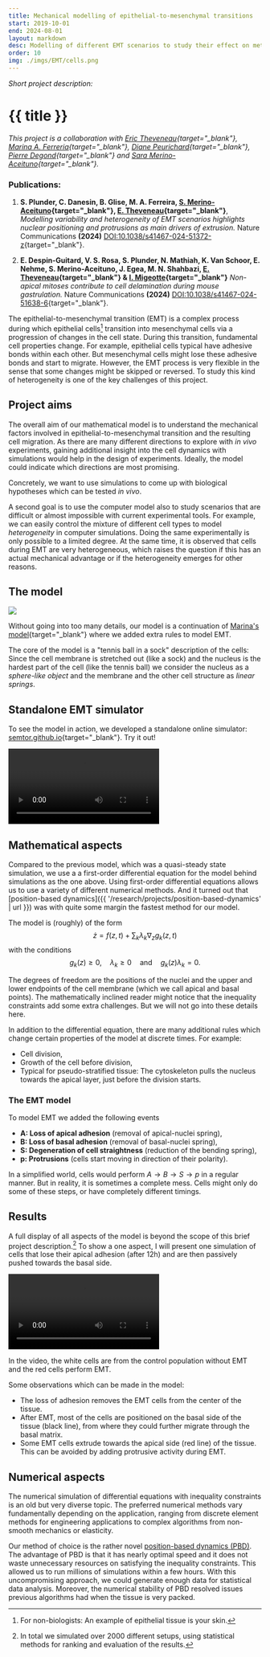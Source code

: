 ```yaml
---
title: Mechanical modelling of epithelial-to-mesenchymal transitions
start: 2019-10-01
end: 2024-08-01
layout: markdown
desc: Modelling of different EMT scenarios to study their effect on metastasis. (Read more...)
order: 10
img: ./imgs/EMT/cells.png
---
```


_Short project description:_
# {{ title }}

*This project is a collaboration with [Eric Theveneau](https://cbi-toulouse.fr/eng/equipe-theveneau){target="_blank"}, [Marina A. Ferreria](https://marinaaferreira.wordpress.com/){target="_blank"}, [Diane Peurichard](https://sites.google.com/site/dianepeurichard/home){target="_blank"}, [Pierre Degond](https://sites.google.com/site/degond/Home){target="_blank"} and [Sara Merino-Aceituno](https://sites.google.com/view/saramerinoaceituno){target="_blank"}.*

### Publications:

1. **S. Plunder, C. Danesin, B. Glise, M. A. Ferreira, [S. Merino-Aceituno](https://sites.google.com/view/saramerinoaceituno){target="_blank"}, [E. Theveneau](https://cbi-toulouse.fr/eng/equipe-theveneau){target="_blank"}**, _Modelling variability and heterogeneity of EMT scenarios highlights nuclear positioning and protrusions as main drivers of extrusion._ Nature Communications **(2024)** [DOI:10.1038/s41467-024-51372-z](https://doi.org/10.1038/s41467-024-51372-z){target="_blank"}.

2. **E. Despin-Guitard, V. S. Rosa, S. Plunder, N. Mathiah, K. Van Schoor, E. Nehme, S. Merino-Aceituno, J. Egea, M. N. Shahbazi, [E. Theveneau](https://cbi-toulouse.fr/eng/equipe-theveneau){target="_blank"} & [I. Migeotte](https://iribhm.org/isabelle-migeotte/){target="_blank"}** _Non-apical mitoses contribute to cell delamination during mouse gastrulation._ Nature Communications **(2024)** [DOI:10.1038/s41467-024-51638-6](https://doi.org/10.1038/s41467-024-51638-6){target="_blank"}.



The epithelial-to-mesenchymal transition (EMT) is a complex process during which epithelial cells[^1]
transition into mesenchymal cells via a progression of changes in the cell state. 
During this transition, fundamental cell properties change. For example, epithelial cells typical have adhesive bonds within each other. But mesenchymal cells might lose these adhesive bonds and start to migrate. 
However, the EMT process is very flexible in the sense that some changes might be skipped or reversed. To study this kind of
heterogeneity is one of the key challenges of this project.


## Project aims

The overall aim of our mathematical model is to understand 
the mechanical factors involved in epithelial-to-mesenchymal transition and the
resulting cell migration.
As there are many different directions to explore with _in vivo_ experiments, 
gaining additional insight into the cell dynamics with simulations would help in the design of experiments. Ideally, the model could indicate which directions are most promising.

Concretely, we want to use simulations to come up with biological hypotheses which can be tested _in vivo_. 

A second goal is to use the computer model also to study scenarios that are difficult or almost impossible with current experimental tools. For example,
we can easily control the mixture of different cell types to model _heterogeneity_ in computer simulations. Doing the same experimentally is only possible to a limited degree. 
At the same time, it is observed that cells during EMT are very heterogeneous, which raises the question if this has an actual mechanical advantage or if the heterogeneity emerges for other reasons.



## The model


<img class="max-w-xs md:float-right mx-auto md:mx-0" src="./imgs/EMT/model_simple.png"></img>

Without going into too many details, our model is a continuation of [Marina's model](https://journals.plos.org/ploscompbiol/article?id=10.1371/journal.pcbi.1007171){target="_blank"} where we added extra rules to model EMT.

The core of the model is a "tennis ball in a sock" description of the cells: Since the cell membrane is stretched out (like a sock) 
and the nucleus is the hardest part of the cell (like the tennis ball) we consider the nucleus as a _sphere-like object_ and the membrane and the other cell structure as _linear springs_.

## Standalone EMT simulator

To see the model in action, we developed a standalone online simulator: [semtor.github.io](https://semtor.github.io/){target="_blank"}. Try it out! 

<video src="{{ '/assets/videos/semtor.mp4' | url }}" class="max-w-full mx-auto" controls autoplay loop></video>

## Mathematical aspects

Compared to the previous model, which was a quasi-steady state simulation, we 
use a a first-order differential equation for the model behind simulations as the one above.
Using first-order differential equations allows us to use a variety of different numerical methods. And it turned out 
that [position-based dynamics]({{ '/research/projects/position-based-dynamics' | url }}) was with quite some margin the fastest method for our model.

The model is (roughly) of the form
$$
\dot z = f(z,t) + \sum_{k} \lambda_k \nabla_z g_k(z, t)
$$
with the conditions
$$
g_k(z) \geq 0, \quad \lambda_k \geq 0 \quad \text{and} \quad g_k(z) \lambda_k = 0.
$$

The degrees of freedom are the positions of the nuclei and the upper and lower endpoints of the cell membrane (which we call apical and basal points). The mathematically inclined reader might notice that the inequality constraints add some extra challenges. But we will not go into these details here.

In addition to the differential equation, there are many additional rules which change certain properties of the model at discrete times. For example:
- Cell division,
- Growth of the cell before division,
- Typical for pseudo-stratified tissue: The cytoskeleton pulls the nucleus towards the apical layer, just before the division starts.

### The EMT model

To model EMT we added the following events
- **A: Loss of apical adhesion** (removal of apical-nuclei spring),
- **B: Loss of basal adhesion** (removal of basal-nuclei spring),
- **S: Degeneration of cell straightness** (reduction of the bending spring),
- **p: Protrusions** (cells start moving in direction of their polarity).

In a simplified world, cells would perform $A \to B \to S \to p$ in a regular manner. But in reality, it is sometimes a complete mess.
Cells might only do some of these steps, or have completely different timings.


## Results

A full display of all aspects of the model is beyond the scope of this brief project description.[^st] To show a one aspect, I will present one simulation of cells that lose their apical adhesion (after 12h) and are then passively pushed towards the basal side. 

[^st]: In total we simulated over 2000 different setups, using statistical methods for ranking and evaluation of the results. 

<div class="container mx-auto">
<video class="max-w-full" controls autoplay loop>
<source src="{{ '/assets/videos/sim_a6_b24_concave.mp4' | url }}" type="video/mp4">
</video>
</div>

In the video, the white cells are from the control population without EMT and the red cells perform EMT. 

Some observations which can be made in the model:
- The loss of adhesion removes the EMT cells from the center of the tissue.
- After EMT, most of the cells are positioned on the basal side of the tissue (black line), from where they could further migrate through the basal matrix.
- Some EMT cells extrude towards the apical side (red line) of the tissue. This can be avoided by adding protrusive activity during EMT. 

## Numerical aspects

The numerical simulation of differential equations with inequality constraints 
is an old but very diverse topic. The preferred numerical methods vary fundamentally depending on the application, ranging from discrete element methods for engineering applications to complex algorithms from non-smooth mechanics or elasticity.

Our method of choice is the rather novel [position-based dynamics (PBD)](../position-based-dynamics).
The advantage of PBD is that it has nearly optimal speed and it does not waste unnecessary resources on satisfying the inequality constraints. This allowed us to run millions of simulations within a few hours. With this uncompromising approach, we could generate enough data for statistical data analysis. Moreover, the numerical stability of PBD resolved issues previous algorithms had when the tissue is very packed. 



[^1]: For non-biologists: An example of epithelial tissue is your skin.




